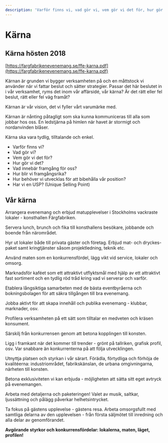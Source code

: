 ```yaml
---
description: 'Varför finns vi, vad gör vi, vem gör vi det för, hur gör vi det?'
---
```


# Kärna

## Kärna hösten 2018

[https://fargfabrikenevenemang.se/ffe-karna.pdf](https://fargfabrikenevenemang.se/ffe-karna.pdf)

Kärnan är grunden vi bygger verksamheten på och en måttstock vi använder när vi fattar beslut och sätter strategier. Passar det här beslutet in i vår verksamhet, ryms det inom vår affärsidé, vår kärna? Är det rätt eller fel beslut, rätt eller fel väg framåt?

Kärnan är vår vision, det vi fyller vårt varumärke med.

Kärnan är nånting påtagligt som ska kunna kommuniceras till alla som jobbar hos oss. En ledstjärna på himlen när havet är stormigt och nordanvinden blåser.

Kärna ska vara tydlig, tilltalande och enkel.

- Varför finns vi?
- Vad gör vi?
- Vem gör vi det för?
- Hur gör vi det?
- Vad innebär framgång för oss?
- Hur blir vi framgångsrika?
- Hur behöver vi utvecklas för att bibehålla vår position?
- Har vi en USP? \(Unique Selling Point\)

## Vår kärna

Arrangera evenemang och erbjud matupplevelser i Stockholms vackraste lokaler - konsthallen Färgfabriken.

Servera lunch, brunch och fika till konsthallens besökare, jobbande och boende från närområdet.

Hyr ut lokaler både till privata gäster och företag. Erbjud mat- och dryckes- paket samt kringtjänster såsom projektledning, teknik etc.

Använd maten som en konkurrensfördel, lägg vikt vid service, lokaler och omsorg.

Marknadsför kaféet som ett attraktivt utflyktsmål med hjälp av ett attraktivt fast sortiment och en tydlig röd tråd kring vad vi serverar och varför.

Etablera långsiktiga samarbeten med de bästa eventbyråerna och bokningsbolagen för att säkra tillgången till bra evenemang.

Jobba aktivt för att skapa innehåll och publika evenemang - klubbar, marknader, osv.

Profilera verksamheten på ett sätt som tilltalar en medveten och kräsen konsument.

Särskilj från konkurrensen genom att betona kopplingen till konsten.

Ligg i framkant när det kommer till trender - grönt på tallriken, grafisk profil, osv. Var snabbare än konkurrenterna på att följa utvecklingen.

Utnyttja platsen och styrkan i vår särart. Förädla, förtydliga och förhöja de kvalitéerna: industriområdet, fabrikskänslan, de urbana omgivningarna, närheten till konsten.

Betona exklusiviteten vi kan erbjuda - möjligheten att sätta sitt eget avtryck på evenemangen.

Arbeta med detaljerna och paketeringen! Valet av musik, saltkar, ljussättning och pålägg påverkar helhetsintrycket.

Ta fokus på gästens upplevelse - gästens resa. Arbeta omsorgsfullt med samtliga delarna av den upplevelsen - från första säljmötet till inredning och alla delar av genomförandet.

**Avgörande styrkor och konkurrensfördelar: lokalerna, maten, läget, profilen!**
